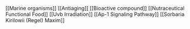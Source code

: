 [[Marine organisms]]
[[Antiaging]]
[[Bioactive compound]]
[[Nutraceutical Functional Food]]
[[Uvb Irradiation]]
[[Ap-1 Signaling Pathway]]
[[Sorbaria Kirilowii (Regel) Maxim]]
